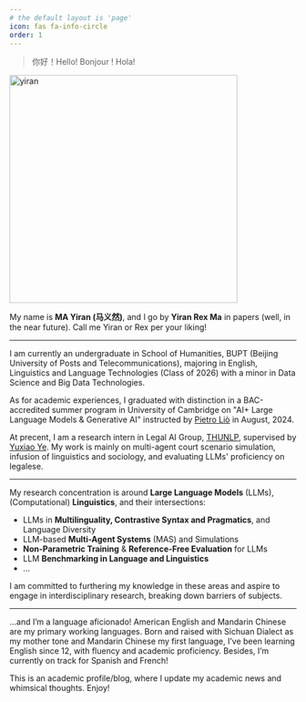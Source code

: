 ```yaml
---
# the default layout is 'page'
icon: fas fa-info-circle
order: 1
---
```


> 你好！Hello! Bonjour ! Hola!

<img src="https://github.com/user-attachments/assets/66e1723f-a2ef-44d9-bb8d-6a69c1e34ca6" width="400" alt="yiran">


My name is **MA Yiran (马义然)**, and I go by **Yiran Rex Ma** in papers (well, in the near future). Call me Yiran or Rex per your liking!

---

I am currently an undergraduate in School of Humanities, BUPT (Beijing University of Posts and Telecommunications), majoring in English, Linguistics and Language Technologies (Class of 2026) with a minor in Data Science and Big Data Technologies. 

As for academic experiences, I graduated with distinction in a BAC-accredited summer program in University of Cambridge on "AI+ Large Language Models & Generative AI" instructed by [Pietro Liò](https://www.cst.cam.ac.uk/people/pl219) in August, 2024.

At precent, I am a research intern in Legal AI Group, [THUNLP](https://nlp.csai.tsinghua.edu.cn), supervised by [Yuxiao Ye](https://yeyuxiao.github.io). My work is mainly on multi-agent court scenario simulation, infusion of linguistics and sociology, and evaluating LLMs' proficiency on legalese. 

---

My research concentration is around **Large Language Models** (LLMs), (Computational) **Linguistics**, and their intersections: 

- LLMs in **Multilinguality, Contrastive Syntax and Pragmatics**, and Language Diversity
- LLM-based **Multi-Agent Systems** (MAS) and Simulations
- **Non-Parametric Training** & **Reference-Free Evaluation** for LLMs
- LLM **Benchmarking in Language and Linguistics**
- ...

I am committed to furthering my knowledge in these areas and aspire to engage in interdisciplinary research, breaking down barriers of subjects.

---

...and I’m a language aficionado! American English and Mandarin Chinese are my primary working languages. Born and raised with Sichuan Dialect as my mother tone and Mandarin Chinese my first language, I’ve been learning English since 12, with fluency and academic proficiency. Besides, I’m currently on track for Spanish and French!

This is an academic profile/blog, where I update my academic news and whimsical thoughts. Enjoy!
